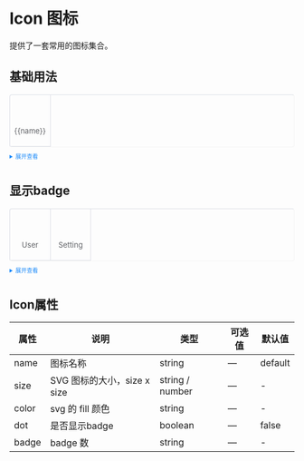 <style scoped>
    .example{
        border: 1px solid #f5f5f5;
        border-radius: 5px;
        padding:20px
    }
    
    details > summary:first-of-type {
        font-size: 10px;
        padding: 8px 0;
        cursor: pointer;
        color: #1989fa;
    }
    a {
      all: initial
    }
    a:hover {
      all: initial
    }
.icon-table {
    overflow: hidden;
    list-style: none;
    padding: 0!important;
    border-top: 1px solid #dcdfe6;
    border-left: 1px solid #dcdfe6;
    border-radius: 4px;
    display: grid;
    grid-template-columns: repeat(7,1fr);
}
.icon-cell {
    text-align: center;
    color: #606266;
    height: 90px;
    font-size: 13px;
    border-right: 1px solid #dcdfe6;
    border-bottom: 1px solid #dcdfe6;
    transition: background-color .3s;
    display: grid;
    align-items: center;
    justify-content: center;
}
</style>
<script lang="ts" setup>
    const icons = ['Edit', 'Love', 'User', 'Home', 'Setting', 'Delete', 'Refresh', 'Search', 'Remove', 'View', 'CirclePlus', 'CircleCheck', 'CircleClose', 'Loading']
</script>
# Icon 图标
提供了一套常用的图标集合。
## 基础用法
<div class="icon-table example">
    <div class="icon-cell" v-for="name in icons" :key="name">
        <imm-icon :name="name" color="#f00" size="24px"></imm-icon>
        <span>{{name}}</span>
    </div>
</div>
<details>
<summary>展开查看</summary>

```vue
<template>
<div class="icon-table">
    <div class="icon-cell" v-for="name in icons" :key="name">
        <imm-icon :name="name" color="#f00" size="24px"></imm-icon>
        <span>{{name}}</span>
    </div>
</div>
</template>
<script lang="ts" setup>
const icons = ['Edit', 'Love', 'User', 'Home', 'Setting', 'Delete', 'Refresh', 'Search', 'Remove', 'View', 'CirclePlus', 'CircleCheck', 'CircleClose']
</script>
```
</details>

## 显示badge
<div class="icon-table example">
    <div class="icon-cell">
        <imm-icon name="User" color="#f00" size="24px" dot></imm-icon>
        <span>User</span>
    </div>
    <div class="icon-cell">
        <imm-icon name="Setting" color="#f00" size="24px" dot badge="10"></imm-icon>
        <span>Setting</span>
    </div>
</div>
<details>
<summary>展开查看</summary>

```vue
<template>
<div class="icon-table">
    <div class="icon-cell">
        <imm-icon name="User" color="#f00" size="24px" dot></imm-icon>
        <span>User</span>
    </div>
    <div class="icon-cell">
        <imm-icon name="Setting" color="#f00" size="24px" dot badge="10"></imm-icon>
        <span>Setting</span>
    </div>
</div>
</template>
<script lang="ts" setup>
</script>
```
</details>

## Icon属性
|    属性    | 说明                         | 类型         | 可选值        | 默认值 |
| --------- | ------------------------------------ | ------------------ | ----------------------------- | ------- |
| name      | 图标名称                               | string            | —                              | default |
| size      | SVG 图标的大小，size x size             | string / number   | —                              |  -     |
| color     | svg 的 fill 颜色                       | string            | —                              |  -     |
| dot       | 是否显示badge                          | boolean           | —                              | false  |
| badge     | badge 数                              | string            | —                              |  -     |
